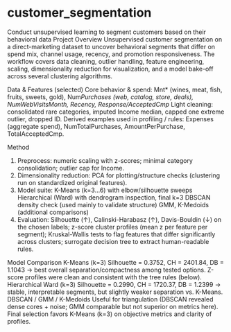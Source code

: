 # customer_segmentation
Conduct unsupervised learning to segment customers based on their behavioral data
Project Overview
Unsupervised customer segmentation on a direct-marketing dataset to uncover behavioral segments that differ on spend mix, channel usage, recency, and promotion responsiveness. The workflow covers data cleaning, outlier handling, feature engineering, scaling, dimensionality reduction for visualization, and a model bake-off across several clustering algorithms. 

Data & Features (selected)
Core behavior & spend: Mnt* (wines, meat, fish, fruits, sweets, gold), Num*Purchases (web, catalog, store, deals), NumWebVisitsMonth, Recency, Response/AcceptedCmp*
Light cleaning: consolidated rare categories, imputed Income median, capped one extreme outlier, dropped ID.
Derived examples used in profiling / rules: Expenses (aggregate spend), NumTotalPurchases, AmountPerPurchase, TotalAcceptedCmp.

Method
1. Preprocess: numeric scaling with z-scores; minimal category consolidation; outlier cap for Income.
2. Dimensionality reduction: PCA for plotting/structure checks (clustering run on standardized original features).
3. Model suite:
K-Means (k=3…6) with elbow/silhouette sweeps
Hierarchical (Ward) with dendrogram inspection, final k=3
DBSCAN density check (used mainly to validate structure)
GMM, K-Medoids (additional comparisons)
4. Evaluation: Silhouette (↑), Calinski-Harabasz (↑), Davis-Bouldin (↓) on the chosen labels; z-score cluster profiles (mean z per feature per segment); Kruskal-Wallis tests to flag features that differ significantly across clusters; surrogate decision tree to extract human-readable rules.

Model Comparison 
K-Means (k=3)
Silhouette = 0.3752, CH = 2401.84, DB = 1.1043 → best overall separation/compactness among tested options.
Z-score profiles were clean and consistent with the tree rules (below).
Hierarchical Ward (k=3)
Silhouette = 0.2990, CH = 1720.37, DB = 1.2399 → stable, interpretable segments, but slightly weaker separation vs. K-Means.
DBSCAN / GMM / K-Medoids
Useful for triangulation (DBSCAN revealed dense cores + noise; GMM comparable but not superior on metrics here). Final selection favors K-Means (k=3) on objective metrics and clarity of profiles.
